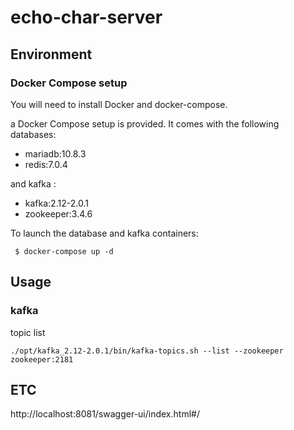 # echo-char-server



## Environment

### Docker Compose setup
You will need to install Docker and docker-compose.

a Docker Compose setup is provided. It comes with the following databases:

- mariadb:10.8.3
- redis:7.0.4

and kafka :
- kafka:2.12-2.0.1
- zookeeper:3.4.6


To launch the database and kafka containers:

```
 $ docker-compose up -d
```

## Usage

### kafka
topic list
```
./opt/kafka_2.12-2.0.1/bin/kafka-topics.sh --list --zookeeper zookeeper:2181
```

## ETC
http://localhost:8081/swagger-ui/index.html#/
